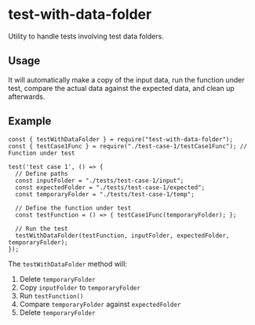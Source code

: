 # test-with-data-folder

Utility to handle tests involving test data folders.

## Usage

It will automatically make a copy of the input data, run the function under test, compare the actual
data against the expected data, and clean up afterwards.

## Example

    const { testWithDataFolder } = require("test-with-data-folder");
    const { testCase1Func } = require("./test-case-1/testCase1Func"); // Function under test

    test('test case 1', () => {
      // Define paths
      const inputFolder = "./tests/test-case-1/input";
      const expectedFolder = "./tests/test-case-1/expected";
      const temporaryFolder = "./tests/test-case-1/temp";

      // Define the function under test
      const testFunction = () => { testCase1Func(temporaryFolder); };

      // Run the test
      testWithDataFolder(testFunction, inputFolder, expectedFolder, temporaryFolder);
    });

The `testWithDataFolder` method will:

1. Delete `temporaryFolder`
2. Copy `inputFolder` to `temporaryFolder`
3. Run `testFunction()`
4. Compare `temporaryFolder` against `expectedFolder`
5. Delete `temporaryFolder`
